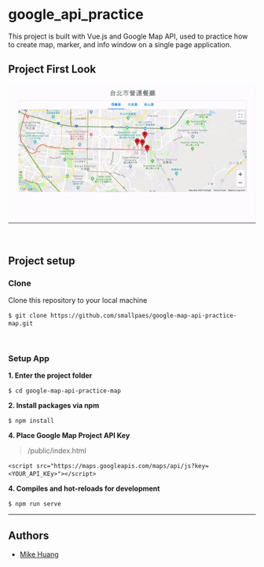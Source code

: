 # google_api_practice
This project is built with Vue.js and Google Map API, used to practice how to create map, marker, and info window on a single page application.


## Project First Look
![Project First Look](google_api_practice3.gif)

<p>&nbsp;</p>

## Project setup
### Clone

Clone this repository to your local machine

```
$ git clone https://github.com/smallpaes/google-map-api-practice-map.git
```

<p>&nbsp;</p>

### Setup App
**1. Enter the project folder**

```
$ cd google-map-api-practice-map
```

**2. Install packages via npm**

```
$ npm install
```

**4. Place Google Map Project API Key**
> /public/index.html

```
<script src="https://maps.googleapis.com/maps/api/js?key=<YOUR_API_KEy>"></script>
```

**4. Compiles and hot-reloads for development**
```
$ npm run serve
```

___


## Authors
- [Mike Huang](https://github.com/smallpaes)